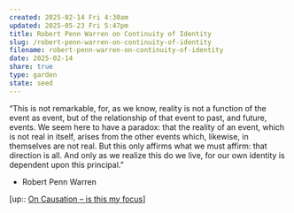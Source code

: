 ```yaml
---
created: 2025-02-14 Fri 4:30am
updated: 2025-05-23 Fri 5:47pm
title: Robert Penn Warren on Continuity of Identity
slug: /robert-penn-warren-on-continuity-of-identity
filename: robert-penn-warren-on-continuity-of-identity
date: 2025-02-14
share: true
type: garden
state: seed
---
```

“This is not remarkable, for, as we know, reality is not a function of the event as event, but of the relationship of that event to past, and future, events. We seem here to have a paradox: that the reality of an event, which is not real in itself, arises from the other events which, likewise, in themselves are not real. But this only affirms what we must affirm: that direction is all. And only as we realize this do we live, for our own identity is dependent upon this principal.”

- Robert Penn Warren

[up:: [On Causation – is this my focus](on-causation-is-this-my-focus)]

